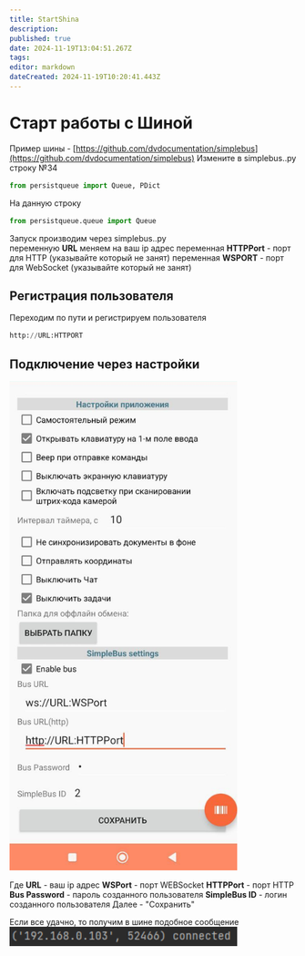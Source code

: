 ```yaml
---
title: StartShina
description: 
published: true
date: 2024-11-19T13:04:51.267Z
tags: 
editor: markdown
dateCreated: 2024-11-19T10:20:41.443Z
---
```


# Старт работы с Шиной
Пример шины - [https://github.com/dvdocumentation/simplebus](https://github.com/dvdocumentation/simplebus) 
Измените в simplebus..py строку №34


```python
from persistqueue import Queue, PDict
```
На данную строку

```python
from persistqueue.queue import Queue
```

Запуск производим через simplebus..py  
переменную **URL** меняем на ваш ip адрес
переменная **HTTPPort** - порт для HTTP (указывайте который не занят)
переменная **WSPORT** - порт для WebSocket (указывайте который не занят)

## Регистрация пользователя

Переходим по пути и регистрируем пользователя 
```python
http://URL:HTTPORT
```

## Подключение через настройки
<img src="/files/Pasted image 20241106143743.png" width=400>

Где **URL** - ваш ip адрес
**WSPort** - порт WEBSocket
**HTTPPort** - порт HTTP
**Bus Password** - пароль созданного пользователя
**SimpleBus ID** - логин созданного пользователя
Далее - "Сохранить"

Если все удачно, то получим в шине подобное сообщение
<img src="/files/Pasted image 20241106144346.png" width=400>